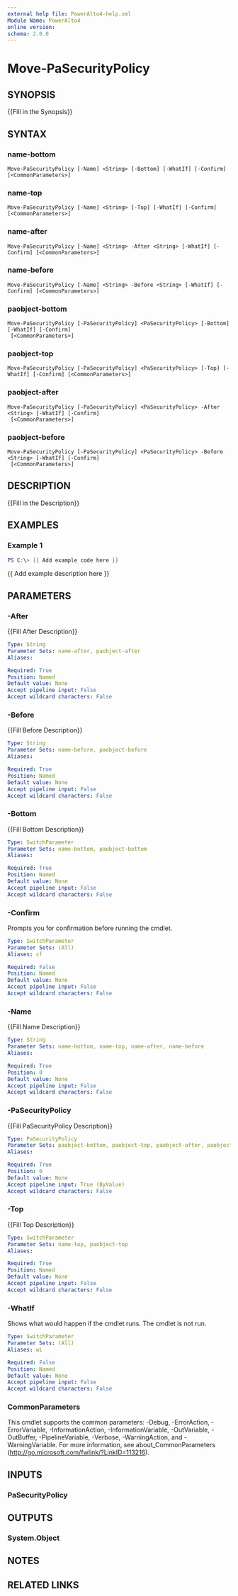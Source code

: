 ```yaml
---
external help file: PowerAlto4-help.xml
Module Name: PowerAlto4
online version:
schema: 2.0.0
---
```


# Move-PaSecurityPolicy

## SYNOPSIS
{{Fill in the Synopsis}}

## SYNTAX

### name-bottom
```
Move-PaSecurityPolicy [-Name] <String> [-Bottom] [-WhatIf] [-Confirm] [<CommonParameters>]
```

### name-top
```
Move-PaSecurityPolicy [-Name] <String> [-Top] [-WhatIf] [-Confirm] [<CommonParameters>]
```

### name-after
```
Move-PaSecurityPolicy [-Name] <String> -After <String> [-WhatIf] [-Confirm] [<CommonParameters>]
```

### name-before
```
Move-PaSecurityPolicy [-Name] <String> -Before <String> [-WhatIf] [-Confirm] [<CommonParameters>]
```

### paobject-bottom
```
Move-PaSecurityPolicy [-PaSecurityPolicy] <PaSecurityPolicy> [-Bottom] [-WhatIf] [-Confirm]
 [<CommonParameters>]
```

### paobject-top
```
Move-PaSecurityPolicy [-PaSecurityPolicy] <PaSecurityPolicy> [-Top] [-WhatIf] [-Confirm] [<CommonParameters>]
```

### paobject-after
```
Move-PaSecurityPolicy [-PaSecurityPolicy] <PaSecurityPolicy> -After <String> [-WhatIf] [-Confirm]
 [<CommonParameters>]
```

### paobject-before
```
Move-PaSecurityPolicy [-PaSecurityPolicy] <PaSecurityPolicy> -Before <String> [-WhatIf] [-Confirm]
 [<CommonParameters>]
```

## DESCRIPTION
{{Fill in the Description}}

## EXAMPLES

### Example 1
```powershell
PS C:\> {{ Add example code here }}
```

{{ Add example description here }}

## PARAMETERS

### -After
{{Fill After Description}}

```yaml
Type: String
Parameter Sets: name-after, paobject-after
Aliases:

Required: True
Position: Named
Default value: None
Accept pipeline input: False
Accept wildcard characters: False
```

### -Before
{{Fill Before Description}}

```yaml
Type: String
Parameter Sets: name-before, paobject-before
Aliases:

Required: True
Position: Named
Default value: None
Accept pipeline input: False
Accept wildcard characters: False
```

### -Bottom
{{Fill Bottom Description}}

```yaml
Type: SwitchParameter
Parameter Sets: name-bottom, paobject-bottom
Aliases:

Required: True
Position: Named
Default value: None
Accept pipeline input: False
Accept wildcard characters: False
```

### -Confirm
Prompts you for confirmation before running the cmdlet.

```yaml
Type: SwitchParameter
Parameter Sets: (All)
Aliases: cf

Required: False
Position: Named
Default value: None
Accept pipeline input: False
Accept wildcard characters: False
```

### -Name
{{Fill Name Description}}

```yaml
Type: String
Parameter Sets: name-bottom, name-top, name-after, name-before
Aliases:

Required: True
Position: 0
Default value: None
Accept pipeline input: False
Accept wildcard characters: False
```

### -PaSecurityPolicy
{{Fill PaSecurityPolicy Description}}

```yaml
Type: PaSecurityPolicy
Parameter Sets: paobject-bottom, paobject-top, paobject-after, paobject-before
Aliases:

Required: True
Position: 0
Default value: None
Accept pipeline input: True (ByValue)
Accept wildcard characters: False
```

### -Top
{{Fill Top Description}}

```yaml
Type: SwitchParameter
Parameter Sets: name-top, paobject-top
Aliases:

Required: True
Position: Named
Default value: None
Accept pipeline input: False
Accept wildcard characters: False
```

### -WhatIf
Shows what would happen if the cmdlet runs.
The cmdlet is not run.

```yaml
Type: SwitchParameter
Parameter Sets: (All)
Aliases: wi

Required: False
Position: Named
Default value: None
Accept pipeline input: False
Accept wildcard characters: False
```

### CommonParameters
This cmdlet supports the common parameters: -Debug, -ErrorAction, -ErrorVariable, -InformationAction, -InformationVariable, -OutVariable, -OutBuffer, -PipelineVariable, -Verbose, -WarningAction, and -WarningVariable. For more information, see about_CommonParameters (http://go.microsoft.com/fwlink/?LinkID=113216).

## INPUTS

### PaSecurityPolicy
## OUTPUTS

### System.Object
## NOTES

## RELATED LINKS
